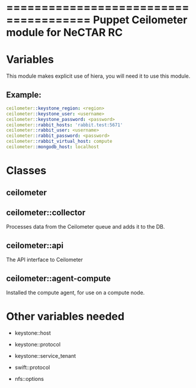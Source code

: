======================================
Puppet Ceilometer module for NeCTAR RC
======================================

Variables
=========

This module makes explicit use of hiera, you will need it to use this
module.

Example:
--------

```yaml
ceilometer::keystone_region: <region>
ceilometer::keystone_user: <username>
ceilometer::keystone_password: <password>
ceilometer::rabbit_hosts: 'rabbit.test:5671'
ceilometer::rabbit_user: <username>
ceilometer::rabbit_password: <password>
ceilometer::rabbit_virtual_host: compute
ceilometer::mongodb_host: localhost
```

Classes
=======

ceilometer
----------

ceilometer::collector
---------------------
Processes data from the Ceilometer queue and adds it to the DB.

ceilometer::api
---------------
The API interface to Ceilometer

ceilometer::agent-compute
-------------------------
Installed the compute agent, for use on a compute node.


Other variables needed
======================

 * keystone::host
 * keystone::protocol
 * keystone::service_tenant

 * swift::protocol
 * nfs::options
